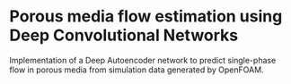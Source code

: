 # Porous media flow estimation using Deep Convolutional Networks 

Implementation of a Deep Autoencoder network to predict single-phase flow in porous media from simulation data generated by OpenFOAM.

